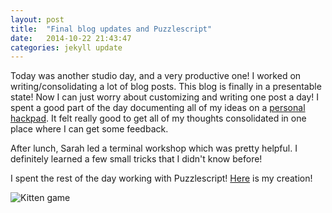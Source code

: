```yaml
---
layout: post
title:  "Final blog updates and Puzzlescript"
date:   2014-10-22 21:43:47
categories: jekyll update
---
```

Today was another studio day, and a very productive one! I worked on writing/consolidating a lot of blog posts. This blog is finally in a presentable state! Now I can just worry about customizing and writing one post a day! I spent a good part of the day documenting all of my ideas on a [personal hackpad](https://sfpc.hackpad.com/Paiges-Thoughts-at-SFPC-iwo24nJ6eTv). It felt really good to get all of my thoughts consolidated in one place where I can get some feedback.

After lunch, Sarah led a terminal workshop which was pretty helpful. I definitely learned a few small tricks that I didn't know before!

I spent the rest of the day working with Puzzlescript! [Here](http://www.puzzlescript.net/play.html?p=0a701006213ee1a496a8) is my creation!

![Kitten game]({{site.baseurl}}/assets/puzzlescript.png) 
